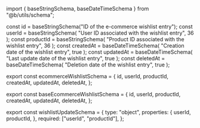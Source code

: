 import { baseStringSchema, baseDateTimeSchema } from "@b/utils/schema";

const id = baseStringSchema("ID of the e-commerce wishlist entry");
const userId = baseStringSchema(
  "User ID associated with the wishlist entry",
  36
);
const productId = baseStringSchema(
  "Product ID associated with the wishlist entry",
  36
);
const createdAt = baseDateTimeSchema(
  "Creation date of the wishlist entry",
  true
);
const updatedAt = baseDateTimeSchema(
  "Last update date of the wishlist entry",
  true
);
const deletedAt = baseDateTimeSchema(
  "Deletion date of the wishlist entry",
  true
);

export const ecommerceWishlistSchema = {
  id,
  userId,
  productId,
  createdAt,
  updatedAt,
  deletedAt,
};

export const baseEcommerceWishlistSchema = {
  id,
  userId,
  productId,
  createdAt,
  updatedAt,
  deletedAt,
};

export const wishlistUpdateSchema = {
  type: "object",
  properties: {
    userId,
    productId,
  },
  required: ["userId", "productId"],
};
